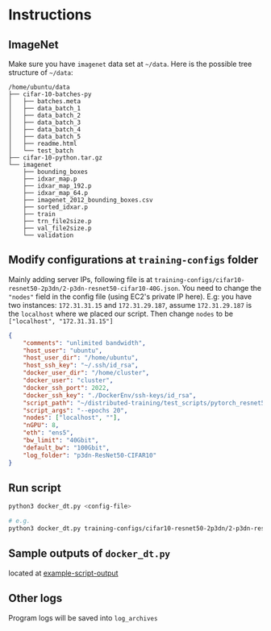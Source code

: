 # Instructions

## ImageNet
Make sure you have `imagenet` data set at `~/data`.
Here is the possible tree structure of `~/data`:
``` text
/home/ubuntu/data
├── cifar-10-batches-py
│   ├── batches.meta
│   ├── data_batch_1
│   ├── data_batch_2
│   ├── data_batch_3
│   ├── data_batch_4
│   ├── data_batch_5
│   ├── readme.html
│   └── test_batch
├── cifar-10-python.tar.gz
└── imagenet
    ├── bounding_boxes
    ├── idxar_map.p
    ├── idxar_map_192.p
    ├── idxar_map_64.p
    ├── imagenet_2012_bounding_boxes.csv
    ├── sorted_idxar.p
    ├── train
    ├── trn_file2size.p
    ├── val_file2size.p
    └── validation
```

## Modify configurations at `training-configs` folder
Mainly adding server IPs, following file is at `training-configs/cifar10-resnet50-2p3dn/2-p3dn-resnet50-cifar10-40G.json`.
You need to change the `"nodes"` field in the config file (using EC2's private IP here). 
E.g: you have two instances: `172.31.31.15` and `172.31.29.187`, assume `172.31.29.187` is the `localhost` where we placed 
our script. Then change `nodes` to be `["localhost", "172.31.31.15"]`
``` json
{
    "comments": "unlimited bandwidth",
    "host_user": "ubuntu",
    "host_user_dir": "/home/ubuntu",
    "host_ssh_key": "~/.ssh/id_rsa",
    "docker_user_dir": "/home/cluster",
    "docker_user": "cluster",
    "docker_ssh_port": 2022,
    "docker_ssh_key": "./DockerEnv/ssh-keys/id_rsa",
    "script_path": "~/distributed-training/test_scripts/pytorch_resnet50_cifar10.py",
    "script_args": "--epochs 20",
    "nodes": ["localhost", ""],
    "nGPU": 8,
    "eth": "ens5",
    "bw_limit": "40Gbit",
    "default_bw": "100Gbit",
    "log_folder": "p3dn-ResNet50-CIFAR10"
}
```

## Run script
``` bash
python3 docker_dt.py <config-file> 

# e.g.
python3 docker_dt.py training-configs/cifar10-resnet50-2p3dn/2-p3dn-resnet50-cifar10-40G.json
```

## Sample outputs of `docker_dt.py`
located at [example-script-output](log.example)

## Other logs
Program logs will be saved into `log_archives`